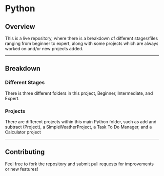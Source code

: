 # Python
## Overview
This is a live repository, where there is a breakdown of different stages/files ranging from beginner to expert, along with some projects which are always worked on and/or new projects added.

--- 

## Breakdown
### Different Stages
There is three different folders in this project, Beginner, Intermediate, and Expert. 

### Projects
There are different projects within this main Python folder, such as add and subtract (Project), a SimpleWeatherProject, a Task To Do Manager, and a Calculator project

---

## Contributing
Feel free to fork the repository and submit pull requests for improvements or new features! 